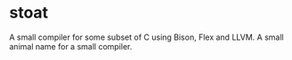 # stoat
A small compiler for some subset of C using Bison, Flex and LLVM. A small animal name for a small compiler.

